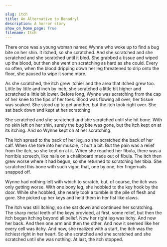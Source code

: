 ```yaml
---

slug: itch
title: An Alternative to Benadryl
description: A horror story
show_on_home_page: True
filename: Itch
---
```


There once was a young woman named Wynne who woke up to find a bug bite on her shin. It itched, so she scratched. And she scratched and she scratched and she scratched until it bled. She grabbed a tissue and wiped up the blood, but then she went on scratching as hard as she could. Every so often, when the blood dripping down her leg threatened to drip onto the floor, she paused to wipe it some more.

As she scratched, the itch grew itchier and the area that itched grew too. Little by little and inch by inch, she scratched a little bit higher and scratched a little bit lower. Before long, Wynne was scratching from the cap of her knee to the tips of her toes. Blood was flowing all over; her tissue was soaked. She stood up to get another, but the itch took right over. She sat back down and kept at her scratching.

She scratched and she scratched and she scratched until she hit bone. With no skin left on her shin, surely the bug bite was gone, but the itch kept on at its itching. And so Wynne kept on at her scratching.

The itch spread to the back of her leg, so she scratched the back of her calf. When she tore into her muscle, it hurt a bit. But the pain was a relief from the itch, so she kept on at it. When she reached her fibula, there was a horrible screech, like nails on a chalkboard made out of fibula. The itch then grew worse where it had begun, so she returned to scratching her tibia. She scratched this bone with such vigor, that, one by one, her fingernails snapped off.

Wynne had nothing left with which to scratch, but, of course, the itch was only getting worse. With one bony leg, she hobbled to the key hook by the door. While she hobbled, she nearly took a tumble in the pile of flesh and gore. She picked up her keys and held them in her fist like claws.

The itch was still itching, so she sat down and continued her scratching. The sharp metal teeth of the keys provided, at first, some relief, but then the itch began itching beyond all belief. Now her right leg was itchy. And now her back. And then one arm and then the other. And now it seemed like her every cell was itchy. And now, she realized with a start, the itch was the itchiest right in her heart. So she scratched and she scratched and she scratched until she was nothing. At last, the itch stopped.
